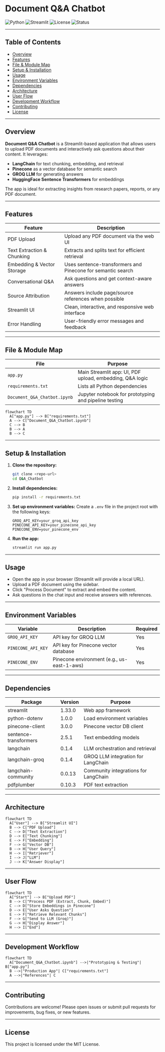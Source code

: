 # Document Q&A Chatbot

![Python](https://img.shields.io/badge/python-3.8%2B-blue)
![Streamlit](https://img.shields.io/badge/streamlit-1.33.0-brightgreen)
![License](https://img.shields.io/badge/license-MIT-lightgrey)
![Status](https://img.shields.io/badge/status-active-success)

---

## Table of Contents
- [Overview](#overview)
- [Features](#features)
- [File & Module Map](#file--module-map)
- [Setup & Installation](#setup--installation)
- [Usage](#usage)
- [Environment Variables](#environment-variables)
- [Dependencies](#dependencies)
- [Architecture](#architecture)
- [User Flow](#user-flow)
- [Development Workflow](#development-workflow)
- [Contributing](#contributing)
- [License](#license)

---

## Overview

**Document Q&A Chatbot** is a Streamlit-based application that allows users to upload PDF documents and interactively ask questions about their content. It leverages:
- **LangChain** for text chunking, embedding, and retrieval
- **Pinecone** as a vector database for semantic search
- **GROQ LLM** for generating answers
- **HuggingFace Sentence Transformers** for embeddings

The app is ideal for extracting insights from research papers, reports, or any PDF document.

---

## Features

| Feature                        | Description                                                      |
|-------------------------------|------------------------------------------------------------------|
| PDF Upload                    | Upload any PDF document via the web UI                            |
| Text Extraction & Chunking    | Extracts and splits text for efficient retrieval                  |
| Embedding & Vector Storage    | Uses sentence-transformers and Pinecone for semantic search       |
| Conversational Q&A            | Ask questions and get context-aware answers                       |
| Source Attribution            | Answers include page/source references when possible              |
| Streamlit UI                  | Clean, interactive, and responsive web interface                  |
| Error Handling                | User-friendly error messages and feedback                         |

---

## File & Module Map

| File                          | Purpose                                                        |
|------------------------------|----------------------------------------------------------------|
| `app.py`                     | Main Streamlit app: UI, PDF upload, embedding, Q&A logic        |
| `requirements.txt`           | Lists all Python dependencies                                   |
| `Document_Q&A_Chatbot.ipynb` | Jupyter notebook for prototyping and pipeline testing           |

```mermaid
flowchart TD
  A["app.py"] --> B["requirements.txt"]
  A --> C["Document_Q&A_Chatbot.ipynb"]
  C --> B
  B --> A
  B --> C
```

---

## Setup & Installation

1. **Clone the repository:**
   ```bash
   git clone <repo-url>
   cd Q&A_Chatbot
   ```
2. **Install dependencies:**
   ```bash
   pip install -r requirements.txt
   ```
3. **Set up environment variables:**
   Create a `.env` file in the project root with the following keys:
   ```env
   GROQ_API_KEY=your_groq_api_key
   PINECONE_API_KEY=your_pinecone_api_key
   PINECONE_ENV=your_pinecone_env
   ```
4. **Run the app:**
   ```bash
   streamlit run app.py
   ```

---

## Usage

- Open the app in your browser (Streamlit will provide a local URL).
- Upload a PDF document using the sidebar.
- Click "Process Document" to extract and embed the content.
- Ask questions in the chat input and receive answers with references.

---

## Environment Variables

| Variable           | Description                                 | Required |
|--------------------|---------------------------------------------|----------|
| `GROQ_API_KEY`     | API key for GROQ LLM                        | Yes      |
| `PINECONE_API_KEY` | API key for Pinecone vector database        | Yes      |
| `PINECONE_ENV`     | Pinecone environment (e.g., us-east-1-aws)  | Yes      |

---

## Dependencies

| Package                | Version   | Purpose                                      |
|------------------------|-----------|----------------------------------------------|
| streamlit              | 1.33.0    | Web app framework                            |
| python-dotenv          | 1.0.0     | Load environment variables                   |
| pinecone-client        | 3.0.0     | Pinecone vector DB client                    |
| sentence-transformers  | 2.5.1     | Text embedding models                        |
| langchain              | 0.1.4     | LLM orchestration and retrieval              |
| langchain-groq         | 0.1.4     | GROQ LLM integration for LangChain           |
| langchain-community    | 0.0.13    | Community integrations for LangChain         |
| pdfplumber             | 0.10.3    | PDF text extraction                          |

---

## Architecture

```mermaid
flowchart TD
  A["User"] --> B["Streamlit UI"]
  B --> C["PDF Upload"]
  C --> D["Text Extraction"]
  D --> E["Text Chunking"]
  E --> F["Embedding"]
  F --> G["Vector DB"]
  B --> H["User Query"]
  H --> I["Retriever"]
  I --> J["LLM"]
  J --> K["Answer Display"]
```

---

## User Flow

```mermaid
flowchart TD
  A["Start"] --> B["Upload PDF"]
  B --> C["Process PDF (Extract, Chunk, Embed)"]
  C --> D["Store Embeddings in Pinecone"]
  D --> E["User Asks Question"]
  E --> F["Retrieve Relevant Chunks"]
  F --> G["Send to LLM (Groq)"]
  G --> H["Display Answer"]
  H --> I["End"]
```

---

## Development Workflow

```mermaid
flowchart TD
  A["Document_Q&A_Chatbot.ipynb"] -->|"Prototyping & Testing"| B["app.py"]
  B -->|"Production App"| C["requirements.txt"]
  A -->|"References"| C
```

---

## Contributing

Contributions are welcome! Please open issues or submit pull requests for improvements, bug fixes, or new features.

---

## License

This project is licensed under the MIT License. 